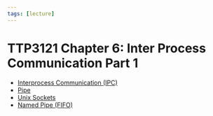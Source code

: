 ```yaml
---
tags: [lecture]
---
```


# TTP3121 Chapter 6: Inter Process Communication Part 1

- [Interprocess Communication (IPC)](202210262136.md)
- [Pipe](202210280908.md)
- [Unix Sockets](202211080912.md)
- [Named Pipe (FIFO)](202211080915.md)
